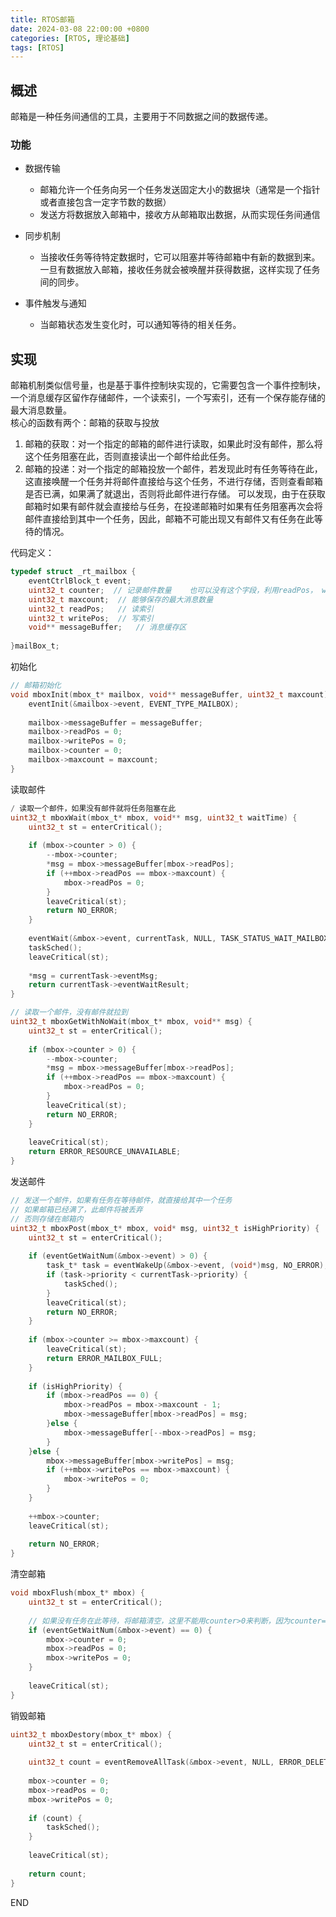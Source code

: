 ```yaml
---
title: RTOS邮箱
date: 2024-03-08 22:00:00 +0800
categories: [RTOS, 理论基础]
tags: [RTOS]
---
```



## 概述
邮箱是一种任务间通信的工具，主要用于不同数据之间的数据传递。

### 功能
- 数据传输
  + 邮箱允许一个任务向另一个任务发送固定大小的数据块（通常是一个指针或者直接包含一定字节数的数据）
  + 发送方将数据放入邮箱中，接收方从邮箱取出数据，从而实现任务间通信

- 同步机制
  + 当接收任务等待特定数据时，它可以阻塞并等待邮箱中有新的数据到来。一旦有数据放入邮箱，接收任务就会被唤醒并获得数据，这样实现了任务间的同步。

- 事件触发与通知
  + 当邮箱状态发生变化时，可以通知等待的相关任务。

## 实现
邮箱机制类似信号量，也是基于事件控制块实现的，它需要包含一个事件控制块，一个消息缓存区留作存储邮件，一个读索引，一个写索引，还有一个保存能存储的最大消息数量。    
核心的函数有两个：邮箱的获取与投放
1. 邮箱的获取：对一个指定的邮箱的邮件进行读取，如果此时没有邮件，那么将这个任务阻塞在此，否则直接读出一个邮件给此任务。
2. 邮箱的投递：对一个指定的邮箱投放一个邮件，若发现此时有任务等待在此，这直接唤醒一个任务并将邮件直接给与这个任务，不进行存储，否则查看邮箱是否已满，如果满了就退出，否则将此邮件进行存储。
可以发现，由于在获取邮箱时如果有邮件就会直接给与任务，在投递邮箱时如果有任务阻塞再次会将邮件直接给到其中一个任务，因此，邮箱不可能出现又有邮件又有任务在此等待的情况。
     
代码定义：
```c
typedef struct _rt_mailbox {
	eventCtrlBlock_t event;
	uint32_t counter;  // 记录邮件数量    也可以没有这个字段，利用readPos， writePos进行运算也可以得到这个值，但是这样更快，代价也很小。
	uint32_t maxcount;	// 能够保存的最大消息数量
	uint32_t readPos;	// 读索引
	uint32_t writePos;	// 写索引
	void** messageBuffer;	// 消息缓存区
	
}mailBox_t;
```
初始化
```c
// 邮箱初始化
void mboxInit(mbox_t* mailbox, void** messageBuffer, uint32_t maxcount) {
	eventInit(&mailbox->event, EVENT_TYPE_MAILBOX);
	
	mailbox->messageBuffer = messageBuffer;
	mailbox->readPos = 0;
	mailbox->writePos = 0;
	mailbox->counter = 0;
	mailbox->maxcount = maxcount;
}
```
读取邮件
```c
/ 读取一个邮件，如果没有邮件就将任务阻塞在此
uint32_t mboxWait(mbox_t* mbox, void** msg, uint32_t waitTime) {
	uint32_t st = enterCritical();
	
	if (mbox->counter > 0) {
		--mbox->counter;
		*msg = mbox->messageBuffer[mbox->readPos];
		if (++mbox->readPos == mbox->maxcount) {
			mbox->readPos = 0;
		}
		leaveCritical(st);
		return NO_ERROR;
	}
	
	eventWait(&mbox->event, currentTask, NULL, TASK_STATUS_WAIT_MAILBOX, waitTime);
	taskSched();
	leaveCritical(st);
	
	*msg = currentTask->eventMsg;
	return currentTask->eventWaitResult;
}

// 读取一个邮件，没有邮件就拉到
uint32_t mboxGetWithNoWait(mbox_t* mbox, void** msg) {
	uint32_t st = enterCritical();
	
	if (mbox->counter > 0) {
		--mbox->counter;
		*msg = mbox->messageBuffer[mbox->readPos];
		if (++mbox->readPos == mbox->maxcount) {
			mbox->readPos = 0;
		}
		leaveCritical(st);
		return NO_ERROR;
	}
	
	leaveCritical(st);
	return ERROR_RESOURCE_UNAVAILABLE;
}
```
发送邮件
```c
// 发送一个邮件，如果有任务在等待邮件，就直接给其中一个任务
// 如果邮箱已经满了，此邮件将被丢弃
// 否则存储在邮箱内
uint32_t mboxPost(mbox_t* mbox, void* msg, uint32_t isHighPriority) {
	uint32_t st = enterCritical();
	
	if (eventGetWaitNum(&mbox->event) > 0) {
		task_t* task = eventWakeUp(&mbox->event, (void*)msg, NO_ERROR);
		if (task->priority < currentTask->priority) {
			taskSched();
		}
		leaveCritical(st);
		return NO_ERROR;
	}
	
	if (mbox->counter >= mbox->maxcount) {
		leaveCritical(st);
		return ERROR_MAILBOX_FULL;
	}
	
	if (isHighPriority) {
		if (mbox->readPos == 0) {
			mbox->readPos = mbox->maxcount - 1;
			mbox->messageBuffer[mbox->readPos] = msg;
		}else {
			mbox->messageBuffer[--mbox->readPos] = msg;
		}
	}else {
		mbox->messageBuffer[mbox->writePos] = msg;
		if (++mbox->writePos == mbox->maxcount) {
			mbox->writePos = 0;
		}
	}
	
	++mbox->counter;
	leaveCritical(st);
	
	return NO_ERROR;
}
```
清空邮箱
```c
void mboxFlush(mbox_t* mbox) {
	uint32_t st = enterCritical();
	
	// 如果没有任务在此等待，将邮箱清空，这里不能用counter>0来判断，因为counter==0的时候无法判断是否有任务在此等待
	if (eventGetWaitNum(&mbox->event) == 0) {
		mbox->counter = 0;
		mbox->readPos = 0;
		mbox->writePos = 0;
	}
	
	leaveCritical(st);
}
```
销毁邮箱
```c
uint32_t mboxDestory(mbox_t* mbox) {
	uint32_t st = enterCritical();
	
	uint32_t count = eventRemoveAllTask(&mbox->event, NULL, ERROR_DELETED);
	
	mbox->counter = 0;
	mbox->readPos = 0;
	mbox->writePos = 0;
	
	if (count) {
		taskSched();
	}
	
	leaveCritical(st);
	
	return count;
}
```

END

